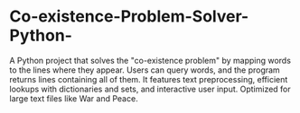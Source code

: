 # Co-existence-Problem-Solver-Python-
A Python project that solves the "co-existence problem" by mapping words to the lines where they appear. Users can query words, and the program returns lines containing all of them. It features text preprocessing, efficient lookups with dictionaries and sets, and interactive user input. Optimized for large text files like War and Peace.
